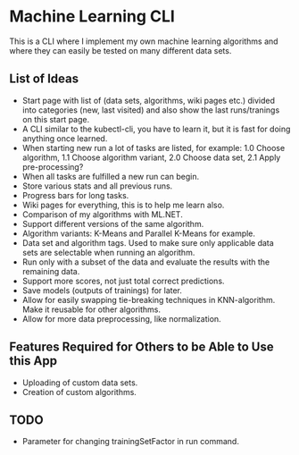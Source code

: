 # Machine Learning CLI
This is a CLI where I implement my own machine learning algorithms and where they can easily be tested on many different data sets.

## List of Ideas
- Start page with list of (data sets, algorithms, wiki pages etc.) divided into categories (new, last visited) and also show the last runs/tranings on this start page.
- A CLI similar to the kubectl-cli, you have to learn it, but it is fast for doing anything once learned.
- When starting new run a lot of tasks are listed, for example: 1.0 Choose algorithm, 1.1 Choose algorithm variant, 2.0 Choose data set, 2.1 Apply pre-processing? 
- When all tasks are fulfilled a new run can begin.
- Store various stats and all previous runs.
- Progress bars for long tasks.
- Wiki pages for everything, this is to help me learn also.
- Comparison of my algorithms with ML.NET.
- Support different versions of the same algorithm.
- Algorithm variants: K-Means and Parallel K-Means for example.
- Data set and algorithm tags. Used to make sure only applicable data sets are selectable when running an algorithm.
- Run only with a subset of the data and evaluate the results with the remaining data.
- Support more scores, not just total correct predictions.
- Save models (outputs of trainings) for later.
- Allow for easily swapping tie-breaking techniques in KNN-algorithm. Make it reusable for other algorithms. 
- Allow for more data preprocessing, like normalization.

## Features Required for Others to be Able to Use this App
- Uploading of custom data sets.
- Creation of custom algorithms.

## TODO
- Parameter for changing trainingSetFactor in run command.